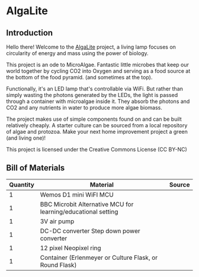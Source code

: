 # AlgaLite

## Introduction

Hello there! Welcome to the [AlgaLite](https://hackaday.io/project/191794-algalite) project, a living lamp focuses on circularity of energy and mass using the power of biology.

This project is an ode to MicroAlgae. Fantastic little microbes that keep our world together by cycling CO2 into Oxygen and serving as a food source at the bottom of the food pyramid. (and sometimes at the top).

Functionally, it's an LED lamp that's controllable via WiFi. But rather than simply wasting the photons generated by the LEDs, the light is passed through a container with microalgae inside it. They absorb the photons and CO2 and any nutrients in water to produce more algae biomass.

The project makes use of simple components found on and can be built relatively cheaply. A starter culture can be sourced from a local repository of algae and protozoa.
Make your next home improvement project a green (and living one)!

This project is licensed under the Creative Commons License (CC BY-NC)

## Bill of Materials

| Quantity | Material                                                      | Source |
| -------- | ------------------------------------------------------------- | ------ |
| 1        | Wemos D1 mini WiFI MCU                                        |
| 1        | BBC Microbit Alternative MCU for learning/educational setting |
| 1        | 3V air pump                                                   |
| 1        | DC-DC converter Step down power converter                     |
| 1        | 12 pixel Neopixel ring                                        |
| 1        | Container (Erlenmeyer or Culture Flask, or Round Flask)       |
